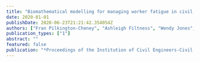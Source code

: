 ```yaml
---
title: "Biomathematical modelling for managing worker fatigue in civil engineering"
date: 2020-01-01
publishDate: 2020-06-23T21:21:42.354054Z
authors: ["Fran Pilkington-Cheney", "Ashleigh Filtness", "Wendy Jones", "Sally Maynard", "Alistair Gibb", "Roger Haslam"]
publication_types: ["1"]
abstract: ""
featured: false
publication: "*Proceedings of the Institution of Civil Engineers-Civil Engineering*"
---
```


